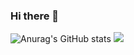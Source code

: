 ### Hi there 👋
![Anurag's GitHub stats](https://github-readme-stats.vercel.app/api?username=Lithium07z&show_icons=true&theme=algolia)
<a href="https://www.oracle.com/legal/logos.html" target="_blank"><img src="https://img.shields.io/badge/JAVA-007396?style=social&logo=JAVA&logoColor=007396"/></a>
<!--
**Lithium07z/Lithium07z** is a ✨ _special_ ✨ repository because its `README.md` (this file) appears on your GitHub profile.

Here are some ideas to get you started:

- 🔭 I’m currently working on ...
- 🌱 I’m currently learning ...
- 👯 I’m looking to collaborate on ...
- 🤔 I’m looking for help with ...
- 💬 Ask me about ...
- 📫 How to reach me: ...
- 😄 Pronouns: ...
- ⚡ Fun fact: ...
-->

